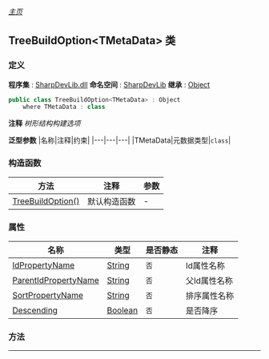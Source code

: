 ###### [主页](./Index.md "主页")
## TreeBuildOption\<TMetaData\> 类
### 定义
**程序集** : [SharpDevLib.dll](./SharpDevLib.assembly.md "SharpDevLib.dll")
**命名空间** : [SharpDevLib](./SharpDevLib.namespace.md "SharpDevLib")
**继承** : [Object](https://learn.microsoft.com/en-us/dotnet/api/system.object "Object")
``` csharp
public class TreeBuildOption<TMetaData> : Object
    where TMetaData : class
```
**注释**
*树形结构构建选项*

**泛型参数**
|名称|注释|约束|
|---|---|---|
|TMetaData|元数据类型|`class`|


### 构造函数
|方法|注释|参数|
|---|---|---|
|[TreeBuildOption()](./SharpDevLib.TreeBuildOption.1.ctor.TreeBuildOption.md "TreeBuildOption()")|默认构造函数|-|

### 属性
|名称|类型|是否静态|注释|
|---|---|---|---|
|[IdPropertyName](./SharpDevLib.TreeBuildOption.1.IdPropertyName.md "IdPropertyName")|[String](https://learn.microsoft.com/en-us/dotnet/api/system.string "String")|`否`|Id属性名称|
|[ParentIdPropertyName](./SharpDevLib.TreeBuildOption.1.ParentIdPropertyName.md "ParentIdPropertyName")|[String](https://learn.microsoft.com/en-us/dotnet/api/system.string "String")|`否`|父Id属性名称|
|[SortPropertyName](./SharpDevLib.TreeBuildOption.1.SortPropertyName.md "SortPropertyName")|[String](https://learn.microsoft.com/en-us/dotnet/api/system.string "String")|`否`|排序属性名称|
|[Descending](./SharpDevLib.TreeBuildOption.1.Descending.md "Descending")|[Boolean](https://learn.microsoft.com/en-us/dotnet/api/system.boolean "Boolean")|`否`|是否降序|

### 方法
|方法|返回类型|Accessor|是否静态|参数|
|---|---|---|---|---|
|GetType()&nbsp;&nbsp;&nbsp;&nbsp;*(继承自[Object](https://learn.microsoft.com/en-us/dotnet/api/system.object "Object"))*|[Type](https://learn.microsoft.com/en-us/dotnet/api/system.type "Type")|`public`|`否`|-|
|MemberwiseClone()&nbsp;&nbsp;&nbsp;&nbsp;*(继承自[Object](https://learn.microsoft.com/en-us/dotnet/api/system.object "Object"))*|[Object](https://learn.microsoft.com/en-us/dotnet/api/system.object "Object")|`protected`|`否`|-|
|Finalize()&nbsp;&nbsp;&nbsp;&nbsp;*(继承自[Object](https://learn.microsoft.com/en-us/dotnet/api/system.object "Object"))*|[Void](https://learn.microsoft.com/en-us/dotnet/api/system.void "Void")|`protected`|`否`|-|
|ToString()&nbsp;&nbsp;&nbsp;&nbsp;*(继承自[Object](https://learn.microsoft.com/en-us/dotnet/api/system.object "Object"))*|[String](https://learn.microsoft.com/en-us/dotnet/api/system.string "String")|`public`|`否`|-|
|Equals(Object obj)&nbsp;&nbsp;&nbsp;&nbsp;*(继承自[Object](https://learn.microsoft.com/en-us/dotnet/api/system.object "Object"))*|[Boolean](https://learn.microsoft.com/en-us/dotnet/api/system.boolean "Boolean")|`public`|`否`|-|
|GetHashCode()&nbsp;&nbsp;&nbsp;&nbsp;*(继承自[Object](https://learn.microsoft.com/en-us/dotnet/api/system.object "Object"))*|[Int32](https://learn.microsoft.com/en-us/dotnet/api/system.int32 "Int32")|`public`|`否`|-|

